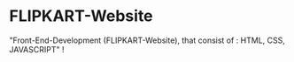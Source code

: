 # FLIPKART-Website
"Front-End-Development (FLIPKART-Website), that consist of : HTML, CSS, JAVASCRIPT" !

